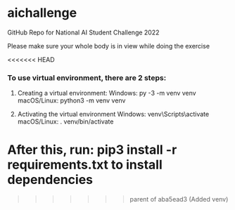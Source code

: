 # aichallenge
GitHub Repo for National AI Student Challenge 2022

Please make sure your whole body is in view while doing the exercise


<<<<<<< HEAD
### To use virtual environment, there are 2 steps:

1. Creating a virtual environment:
Windows: py -3 -m venv venv
macOS/Linux: python3 -m venv venv

2. Activating the virtual environment
Windows: venv\Scripts\activate
macOS/Linux: . venv/bin/activate

After this, run:
pip3 install -r requirements.txt to install dependencies
=======
>>>>>>> parent of aba5ead3 (Added venv)
